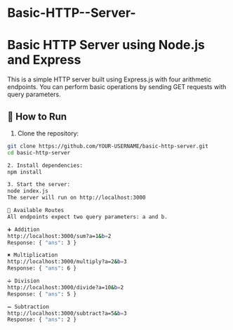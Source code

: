 # Basic-HTTP--Server-
# Basic HTTP Server using Node.js and Express

This is a simple HTTP server built using Express.js with four arithmetic endpoints. You can perform basic operations by sending GET requests with query parameters.

## 🚀 How to Run

1. Clone the repository:

```bash
git clone https://github.com/YOUR-USERNAME/basic-http-server.git
cd basic-http-server

2. Install dependencies:
npm install

3. Start the server:
node index.js
The server will run on http://localhost:3000

📌 Available Routes
All endpoints expect two query parameters: a and b.

➕ Addition
http://localhost:3000/sum?a=1&b=2
Response: { "ans": 3 }

✖️ Multiplication
http://localhost:3000/multiply?a=2&b=3
Response: { "ans": 6 }

➗ Division
http://localhost:3000/divide?a=10&b=2
Response: { "ans": 5 }

➖ Subtraction
http://localhost:3000/subtract?a=5&b=3
Response: { "ans": 2 }
